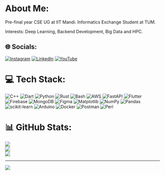 # About Me:
Pre-final year CSE UG at IIT Mandi. 
Informatics Exchange Student at TUM.

Interests: Deep Learning, Backend Development, Big Data and HPC.


## 🌐 Socials:
[![Instagram](https://img.shields.io/badge/Instagram-%23E4405F.svg?logo=Instagram&logoColor=white)](https://www.instagram.com/satyam._.k/) [![LinkedIn](https://img.shields.io/badge/LinkedIn-%230077B5.svg?logo=linkedin&logoColor=white)](https://www.linkedin.com/in/satyam-k-/) [![YouTube](https://img.shields.io/badge/YouTube-%23FF0000.svg?logo=YouTube&logoColor=white)](https://www.youtube.com/@SatyamKumar-ur9jh) 

# 💻 Tech Stack:
![C++](https://img.shields.io/badge/c++-%2300599C.svg?style=flat&logo=c%2B%2B&logoColor=white) ![Dart](https://img.shields.io/badge/dart-%230175C2.svg?style=flat&logo=dart&logoColor=white)  ![Python](https://img.shields.io/badge/python-3670A0?style=flat&logo=python&logoColor=ffdd54) ![Rust](https://img.shields.io/badge/rust-%23000000.svg?style=flat&logo=rust&logoColor=white) ![Bash](https://img.shields.io/badge/bash_script-%23121011.svg?style=flat&logo=gnu-bash&logoColor=white) ![AWS](https://img.shields.io/badge/AWS-%23FF9900.svg?style=flat&logo=amazon-aws&logoColor=white) ![FastAPI](https://img.shields.io/badge/FastAPI-005571?style=flat&logo=fastapi) ![Flutter](https://img.shields.io/badge/Flutter-%2302569B.svg?style=flat&logo=Flutter&logoColor=white) ![Firebase](https://img.shields.io/badge/firebase-a08021?style=flat&logo=firebase&logoColor=ffcd34) ![MongoDB](https://img.shields.io/badge/MongoDB-%234ea94b.svg?style=flat&logo=mongodb&logoColor=white) ![Figma](https://img.shields.io/badge/figma-%23F24E1E.svg?style=flat&logo=figma&logoColor=white) ![Matplotlib](https://img.shields.io/badge/Matplotlib-%23ffffff.svg?style=flat&logo=Matplotlib&logoColor=black) ![NumPy](https://img.shields.io/badge/numpy-%23013243.svg?style=flat&logo=numpy&logoColor=white) ![Pandas](https://img.shields.io/badge/pandas-%23150458.svg?style=flat&logo=pandas&logoColor=white) ![scikit-learn](https://img.shields.io/badge/scikit--learn-%23F7931E.svg?style=flat&logo=scikit-learn&logoColor=white)  ![Arduino](https://img.shields.io/badge/-Arduino-00979D?style=flat&logo=Arduino&logoColor=white) ![Docker](https://img.shields.io/badge/docker-%230db7ed.svg?style=flat&logo=docker&logoColor=white) ![Postman](https://img.shields.io/badge/Postman-FF6C37?style=flat&logo=postman&logoColor=white) ![Perl](https://img.shields.io/badge/perl-%2339457E.svg?style=flat&logo=perl&logoColor=white)
# 📊 GitHub Stats:
![](https://github-readme-stats.vercel.app/api?username=satyam-kr03&theme=transparent&hide_border=false&include_all_commits=true&count_private=true)<br/>
![](https://github-readme-streak-stats.herokuapp.com/?user=satyam-kr03&theme=transparent&hide_border=false)<br/>
![](https://github-readme-stats.vercel.app/api/top-langs/?username=satyam-kr03&theme=transparent&hide_border=false&include_all_commits=true&count_private=true&layout=compact)

---
[![](https://visitcount.itsvg.in/api?id=satyam-kr03&icon=0&color=13)](https://visitcount.itsvg.in)

<!-- Proudly created with GPRM ( https://gprm.itsvg.in ) -->
